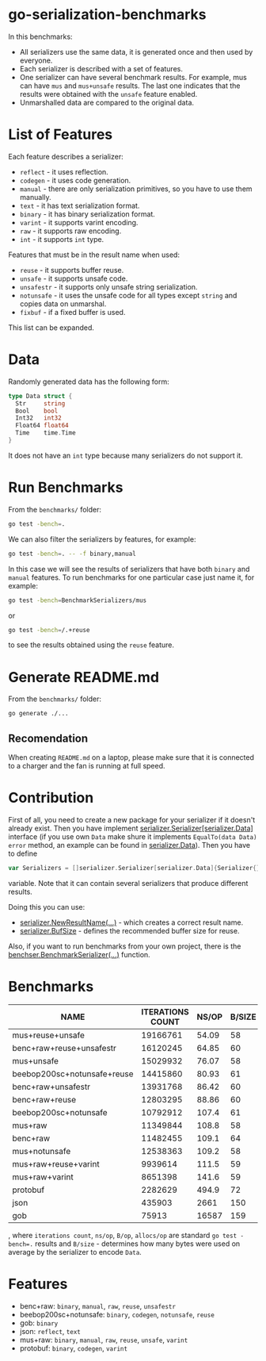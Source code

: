 # go-serialization-benchmarks
In this benchmarks:
- All serializers use the same data, it is generated once and then used by 
  everyone.
- Each serializer is described with a set of features.
- One serializer can have several benchmark results. For example, mus can have 
  `mus` and `mus+unsafe` results. The last one indicates that the results were 
  obtained with the `unsafe` feature enabled.
- Unmarshalled data are compared to the original data.

# List of Features
Each feature describes a serializer:
- `reflect` - it uses reflection.
- `codegen` - it uses code generation.
- `manual` - there are only serialization primitives, so you have to use them 
  manually.
- `text` - it has text serialization format.
- `binary` -  it has binary serialization format.
- `varint` - it supports varint encoding.
- `raw` - it supports raw encoding.
- `int` - it supports `int` type.

Features that must be in the result name when used:
- `reuse` -  it supports buffer reuse.
- `unsafe` - it supports unsafe code.
- `unsafestr` - it supports only unsafe string serialization.
- `notunsafe` - it uses the unsafe code for all types except `string` and copies
  data on unmarshal.
- `fixbuf` - if a fixed buffer is used.

This list can be expanded.

# Data
Randomly generated data has the following form:
```go
type Data struct {
  Str     string
  Bool    bool
  Int32   int32
  Float64 float64
  Time    time.Time
}
```
It does not have an `int` type because many serializers do not support it.

# Run Benchmarks
From the `benchmarks/` folder:
```bash
go test -bench=.
```
We can also filter the serializers by features, for example:
```bash
go test -bench=. -- -f binary,manual
```
In this case we will see the results of serializers that have both `binary`
and `manual` features.
To run benchmarks for one particular case just name it, for example:
```bash
go test -bench=BenchmarkSerializers/mus
```
or
```bash
go test -bench=/.+reuse
```
to see the results obtained using the `reuse` feature.

# Generate README.md
From the `benchmarks/` folder:
```bash
go generate ./...
```

## Recomendation
When creating `README.md` on a laptop, please make sure that it is connected to 
a charger and the fan is running at full speed.

# Contribution
First of all, you need to create a new package for your serializer if it doesn't
already exist. Then you have implement 
[serializer.Serializer\[serializer.Data\]](serializer/serializer.go) interface 
(if you use own `Data` make shure it implements `EqualTo(data Data) error` 
method, an example can be found in [serializer.Data](serializer/data.go)). Then 
you have to define
```go
var Serializers = []serializer.Serializer[serializer.Data]{Serializer{}}
```
variable. Note that it can contain several serializers that produce different 
results.

Doing this you can use:
- [serializer.NewResultName(...)](serializer/result_name.go) - which creates a 
  correct result name.
- [serializer.BufSize](serializer/serializer.go) - defines the recommended 
  buffer size for reuse.

Also, if you want to run benchmarks from your own project, there is the
[benchser.BenchmarkSerializer(...)](benchser/benchser.go) function.
  
# Benchmarks
|            NAME             | ITERATIONS COUNT | NS/OP | B/SIZE | B/OP | ALLOCS/OP |
|-----------------------------|------------------|-------|--------|------|-----------|
| mus+reuse+unsafe            |         19166761 | 54.09 |     58 |    0 |         0 |
| benc+raw+reuse+unsafestr    |         16120245 | 64.85 |     60 |    0 |         0 |
| mus+unsafe                  |         15029932 | 76.07 |     58 |   64 |         1 |
| beebop200sc+notunsafe+reuse |         14415860 | 80.93 |     61 |   48 |         1 |
| benc+raw+unsafestr          |         13931768 | 86.42 |     60 |   64 |         1 |
| benc+raw+reuse              |         12803295 | 88.86 |     60 |   48 |         1 |
| beebop200sc+notunsafe       |         10792912 | 107.4 |     61 |  112 |         2 |
| mus+raw                     |         11349844 | 108.8 |     58 |  112 |         2 |
| benc+raw                    |         11482455 | 109.1 |     64 |  112 |         2 |
| mus+notunsafe               |         12538363 | 109.2 |     58 |  112 |         2 |
| mus+raw+reuse+varint        |          9939614 | 111.5 |     59 |   48 |         1 |
| mus+raw+varint              |          8651398 | 141.6 |     59 |  112 |         2 |
| protobuf                    |          2282629 | 494.9 |     72 |  271 |         4 |
| json                        |           435903 |  2661 |    150 |  600 |         9 |
| gob                         |            75913 | 16587 |    159 | 9407 |       233 |

, where `iterations count`, `ns/op`, `B/op`, `allocs/op` are standard 
`go test -bench=.` results and `B/size` - determines how many bytes were used on 
average by the serializer to encode `Data`.
    
# Features
- benc+raw: `binary`, `manual`, `raw`, `reuse`, `unsafestr`
- beebop200sc+notunsafe: `binary`, `codegen`, `notunsafe`, `reuse`
- gob: `binary`
- json: `reflect`, `text`
- mus+raw: `binary`, `manual`, `raw`, `reuse`, `unsafe`, `varint`
- protobuf: `binary`, `codegen`, `varint`
  